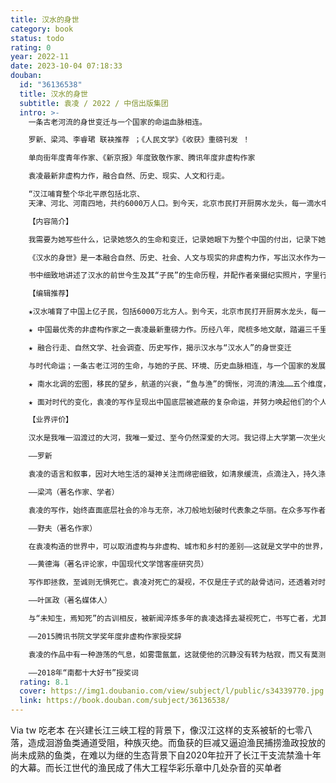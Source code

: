 ```yaml
---
title: 汉水的身世
category: book
status: todo
rating: 0
year: 2022-11
date: 2023-10-04 07:18:33
douban:
  id: "36136538"
  title: 汉水的身世
  subtitle: 袁凌 / 2022 / 中信出版集团
  intro: >-
    一条古老河流的身世变迁与一个国家的命运血脉相连。

    罗新、梁鸿、李睿珺 联袂推荐 ；《人民文学》《收获》重磅刊发 ！

    单向街年度青年作家、《新京报》年度致敬作家、腾讯年度非虚构作家

    袁凌最新非虚构力作，融合自然、历史、现实、人文和行走。

    “汉江哺育整个华北平原包括北京、
    天津、河北、河南四地，共约6000万人口。到今天，北京市民打开厨房水龙头，每一滴水中都有70％来自汉江，而在天津则是全部。”

    【内容简介】

    我需要为她写些什么，记录她悠久的生命和变迁，记录她眼下为整个中国的付出，记录下她是怎样一条伟大的河流。——— 袁凌

    《汉水的身世》是一本融合自然、历史、社会、人文与现实的非虚构力作，写出汉水作为一条古老江河的时代感和生命感，关注它自身和它的子民、环境、历史与现实。全书分五章：第一章南水北调的宏图，以作者与母亲河的感情为出发点，揭示汉水的身世变迁和她在南水北调背景下的承担与命运，点明她对于中国的意义；第二章移民的望乡，看见汉水移民的牺牲付出与生活现实；第三章航道的兴衰，写汉江的航运史，包括沿江水手、纤夫、帆船、码头、商号的变迁，在历史上漕运的地位、与水坝的关联，以及“黄金水道”的未来；第四章“鱼与渔”的惆怅，以长江汉江十年禁渔为背景，谱写献给汉水鱼类和渔民的篇章；第五章河流的清浊，再现河水环保的不易与波澜……五个维度，书写汉水的过去、现在与未来。

    书中细致地讲述了汉水的前世今生及其“子民”的生命历程，并配作者亲摄纪实照片，字里行间处处流露出作者对家乡母亲河的深沉的爱与忧，有着强烈的人文关怀、深切的时代历史责任感以及浓厚的环保意识。

    【编辑推荐】

    ★汉水哺育了中国上亿子民，包括6000万北方人。到今天，北京市民打开厨房水龙头，每一滴水中都有70％来自汉江，而在天津则是全部。关注汉江的命运，也是关注我们自身的命运。

    ★ 中国最优秀的非虚构作家之一袁凌最新重磅力作。历经八年，爬梳多地文献，踏遍三千里汉水，拍摄百余张纪实照片，采访辗转迁徙的普通人，写就深情的汉水之传。

    ★ 融合行走、自然文学、社会调查、历史写作，揭示汉水与“汉水人”的身世变迁

    与时代命运；一条古老江河的生命，与她的子民、环境、历史血脉相连，与一个国家的发展命运息息相关。

    ★ 南水北调的宏图，移民的望乡，航道的兴衰，“鱼与渔”的惆怅，河流的清浊……五个维度，书写汉水的过去、现在与未来，呈现一条古老河流的生命感。

    ★ 面对时代的变化，袁凌的写作呈现出中国底层被遮蔽的复杂命运，并努力唤起他们的个人尊严。

    【业界评价】

    汉水是我唯一泅渡过的大河，我唯一爱过、至今仍然深爱的大河。我记得上大学第一次坐火车去北京，夜里过黄河，月光下看水波粼粼，我倒吸一口凉气，不敢相信大名鼎鼎的黄河竟然那么窄小，远远比不上我老河口的汉江。那还是在夜里，看不见水的色彩。这一比较强化了我对汉水的想念，使我下决心要为汉水写点什么。惭愧的是，我从未兑现这一承诺。齿摇发尽之际，还没能做自己心心念念想做的，总是人生一大憾事。然而，有时候你会觉得幸运，因为，天上掉馅饼一般，有人做了，做的甚至比你梦想的还要好。我读袁凌《汉水的身世》，就忽然间有了一种不再遗憾的满足感。这正是我想写却写不出的那种书。

    ——罗新

    袁凌的语言和叙事，因对大地生活的凝神关注而绵密细致，如清泉缓流，点滴注入，持久涤荡。人物因此充满情感并富于层次，乡村也因此重又恢复它的丰盈、灵性和坚韧的生命力。

    ——梁鸿（著名作家、学者）

    袁凌的写作，始终直面底层社会的冷与无奈，冰刀般地划破时代表象之华丽。在众多写作者都调脸不顾脚下这块土地之凉薄时，他依旧扑匐其上，尽其体温以图敷热那些悲寒之生命。

    ——野夫（著名作家）

    在袁凌构造的世界中，可以取消虚构与非虚构、城市和乡村的差别——这就是文学中的世界，就是用文明的语言建造的城市。

    ——黄德海（著名评论家，中国现代文学馆客座研究员）

    写作即拯救，至诚则无惧死亡。袁凌对死亡的凝视，不仅是庄子式的敲骨诘问，还透着对时代的审视、对人性的沉思。这是写作者更广大的视野，死亡将以复活重现，受难也在唤醒悲悯和善。这是袁凌向死者偿还的债务，替我们所有人。

    ——叶匡政（著名媒体人）

    与“未知生，焉知死”的古训相反，被新闻淬炼多年的袁凌选择去凝视死亡，书写亡者，尤其是乞丐、矿工、算命先生等等“卑微”的亡者，为沉默的人留下在世间走过的痕迹。在他简练、克制的文字背后，有着对这个时代众生的深切理解和悲悯。袁凌曾经说，想让自己的文字离新闻远一点，离热闹远一点。他做到了。

    ——2015腾讯书院文学奖年度非虚构作家授奖辞

    袁凌的作品中有一种游荡的气息，如雾霭氤氲，这就使他的沉静没有转为枯寂，而又有莫测高深之感。袁凌笔下的农村，其苦、其拙，都厚实。

    ——2018年“南都十大好书”授奖词
  rating: 8.1
  cover: https://img1.doubanio.com/view/subject/l/public/s34339770.jpg
  link: https://book.douban.com/subject/36136538/
---
```


Via tw 吃老本 在兴建长江三峡工程的背景下，像汉江这样的支系被斩的七零八落，造成洄游鱼类通道受阻，种族灭绝。而鱼获的巨减又逼迫渔民捕捞渔政投放的尚未成熟的鱼类，在难以为继的生态背景下自2020年拉开了长江干支流禁渔十年的大幕。而长江世代的渔民成了伟大工程华彩乐章中几处杂音的买单者